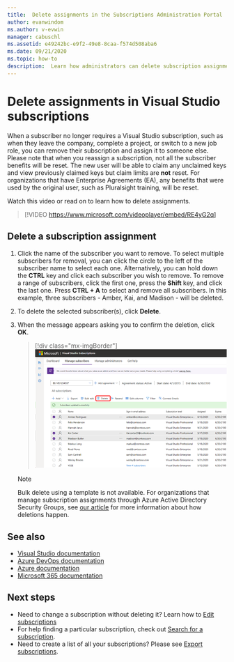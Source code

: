 ```yaml
---
title:  Delete assignments in the Subscriptions Administration Portal | Microsoft Docs
author: evanwindom
ms.author: v-evwin
manager: cabuschl
ms.assetid: e49242bc-e9f2-49e8-8caa-f574d508aba6
ms.date: 09/21/2020
ms.topic: how-to
description:  Learn how administrators can delete subscription assignments in the Visual Studio Subscriptions Administration Portal
---
```


# Delete assignments in Visual Studio subscriptions
When a subscriber no longer requires a Visual Studio subscription, such as when they leave the company, complete a project, or switch to a new job role, you can remove their subscription and  assign it to someone else. Please note that when you reassign a subscription, not all the subscriber benefits will be reset.  The new user will be able to claim any unclaimed keys and view previously claimed keys but claim limits are **not** reset.  For organizations that have Enterprise Agreements (EA), any benefits that were used by the original user, such as Pluralsight training, will be reset. 

Watch this video or read on to learn how to delete assignments.  

> [!VIDEO https://www.microsoft.com/videoplayer/embed/RE4yG2q]

## Delete a subscription assignment
1. Click the name of the subscriber you want to remove. To select multiple subscribers for removal, you can click the circle to the left of the subscriber name to select each one.  Alternatively, you can hold down the **CTRL** key and click each subscriber you wish to remove. To remove a range of subscribers, click the first one, press the **Shift** key, and click the last one.  Press **CTRL + A** to select and remove all subscribers. In this example, three subscribers - Amber, Kai, and Madison - will be deleted. 
2. To delete the selected subscriber(s), click **Delete**.
3. When the message appears asking you to confirm the deletion, click **OK**.
   > [!div class="mx-imgBorder"]
   > ![Delete subscribers](_img/delete-license/delete-subscribers.png "Choose the user(s) you wish to delete, and click Delete. You can use CTRL and Shift keys to select multiple subscribers.")

   > [!NOTE]
   > Bulk delete using a template is not available. For organizations that manage subscription assignments through Azure Active Directory Security Groups, see [our article](assign-license-bulk.md#use-azure-active-directory-groups-to-assign-subscriptions) for more information about how deletions happen.  

## See also
- [Visual Studio documentation](/visualstudio/)
- [Azure DevOps documentation](/azure/devops/)
- [Azure documentation](/azure/)
- [Microsoft 365 documentation](/microsoft-365/)

## Next steps
- Need to change a subscription without deleting it?  Learn how to [Edit subscriptions](edit-license.md)
- For help finding a particular subscription, check out [Search for a subscription](search-license.md).
- Need to create a list of all your subscriptions?  Please see [Export subscriptions](exporting-subscriptions.md).